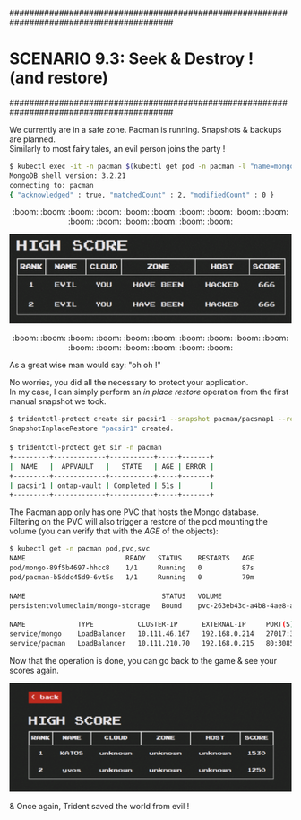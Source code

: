 #########################################################################################
# SCENARIO 9.3: Seek & Destroy ! (and restore)
#########################################################################################

We currently are in a safe zone. Pacman is running. Snapshots & backups are planned.  
Similarly to most fairy tales, an evil person joins the party !

```bash
$ kubectl exec -it -n pacman $(kubectl get pod -n pacman -l "name=mongo" -o name) -- mongo --eval 'db.highscore.updateMany({},{$set:{name:"EVIL",cloud:"YOU",zone:"HAVE BEEN",host:"HACKED",score:"666"}});' pacman
MongoDB shell version: 3.2.21
connecting to: pacman
{ "acknowledged" : true, "matchedCount" : 2, "modifiedCount" : 0 }
```

<p align="center">:boom: :boom: :boom: :boom: :boom: :boom: :boom: :boom: :boom: :boom: :boom: :boom: :boom: :boom: :boom: :boom:</p>  
<p align="center"><img src="Images/1_ohoh.png" width="512"></p>
<p align="center">:boom: :boom: :boom: :boom: :boom: :boom: :boom: :boom: :boom: :boom: :boom: :boom: :boom: :boom: :boom: :boom:</p>  

As a great wise man would say: "oh oh !"  

No worries, you did all the necessary to protect your application.  
In my case, I can simply perform an _in place restore_ operation from the first manual snapshot we took.  
```bash
$ tridentctl-protect create sir pacsir1 --snapshot pacman/pacsnap1 --resource-filter-include='[{"kind":"PersistentVolumeClaim"}]' -n pacman
SnapshotInplaceRestore "pacsir1" created.

$ tridentctl-protect get sir -n pacman
+---------+-------------+-----------+-----+-------+
|  NAME   |  APPVAULT   |   STATE   | AGE | ERROR |
+---------+-------------+-----------+-----+-------+
| pacsir1 | ontap-vault | Completed | 51s |       |
+---------+-------------+-----------+-----+-------+
```
The Pacman app only has one PVC that hosts the Mongo database.  
Filtering on the PVC will also trigger a restore of the pod mounting the volume (you can verify that with the _AGE_ of the objects):  
```bash
$ kubectl get -n pacman pod,pvc,svc
NAME                         READY   STATUS    RESTARTS   AGE
pod/mongo-89f5b4697-hhcc8    1/1     Running   0          87s
pod/pacman-b5ddc45d9-6vt5s   1/1     Running   0          79m

NAME                                  STATUS   VOLUME                                     CAPACITY   ACCESS MODES   STORAGECLASS        VOLUMEATTRIBUTESCLASS   AGE
persistentvolumeclaim/mongo-storage   Bound    pvc-263eb43d-a4b8-4ae8-ac7b-2ac8d6eea521   8Gi        RWO            storage-class-nfs   <unset>                 88s

NAME             TYPE           CLUSTER-IP      EXTERNAL-IP     PORT(S)           AGE
service/mongo    LoadBalancer   10.111.46.167   192.168.0.214   27017:32077/TCP   79m
service/pacman   LoadBalancer   10.111.210.70   192.168.0.215   80:30855/TCP      79m
```
Now that the operation is done, you can go back to the game & see your scores again.  

<p align="center"><img src="Images/2_pacman_scores.png" width="512"></p>

& Once again, Trident saved the world from evil !